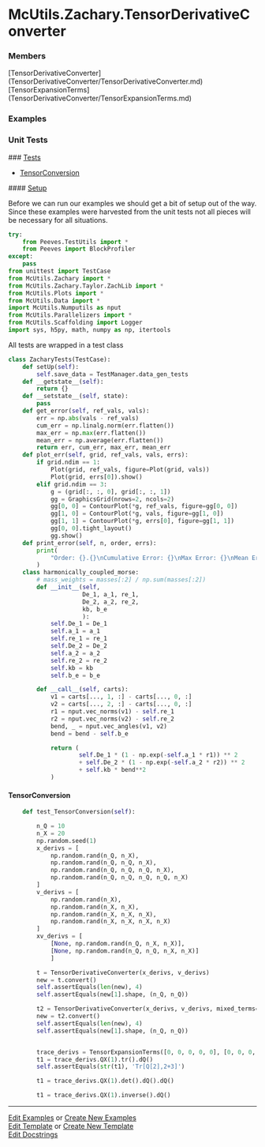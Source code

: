 # <a id="McUtils.Zachary.TensorDerivativeConverter">McUtils.Zachary.TensorDerivativeConverter</a>
    


### Members

<div class="container alert alert-secondary bg-light">
  <div class="row">
   <div class="col" markdown="1">
[TensorDerivativeConverter](TensorDerivativeConverter/TensorDerivativeConverter.md)   
</div>
   <div class="col" markdown="1">
[TensorExpansionTerms](TensorDerivativeConverter/TensorExpansionTerms.md)   
</div>
</div>
</div>

### Examples



### Unit Tests


<div class="collapsible-section">
 <div class="collapsible-section collapsible-section-header" markdown="1">
### <a class="collapse-link" data-toggle="collapse" href="#tests">Tests</a> <a class="float-right" data-toggle="collapse" href="#tests"><i class="fa fa-chevron-down"></i></a>
 </div>
<div class="collapsible-section collapsible-section-body collapse show" id="tests" markdown="1">

- [TensorConversion](#TensorConversion)

<div class="collapsible-section">
 <div class="collapsible-section collapsible-section-header" markdown="1">
#### <a class="collapse-link" data-toggle="collapse" href="#test-setup">Setup</a> <a class="float-right" data-toggle="collapse" href="#test-setup"><i class="fa fa-chevron-down"></i></a>
 </div>
 <div class="collapsible-section collapsible-section-body collapse" id="test-setup" markdown="1">

Before we can run our examples we should get a bit of setup out of the way.
Since these examples were harvested from the unit tests not all pieces
will be necessary for all situations.
```python
try:
    from Peeves.TestUtils import *
    from Peeves import BlockProfiler
except:
    pass
from unittest import TestCase
from McUtils.Zachary import *
from McUtils.Zachary.Taylor.ZachLib import *
from McUtils.Plots import *
from McUtils.Data import *
import McUtils.Numputils as nput
from McUtils.Parallelizers import *
from McUtils.Scaffolding import Logger
import sys, h5py, math, numpy as np, itertools
```

All tests are wrapped in a test class
```python
class ZacharyTests(TestCase):
    def setUp(self):
        self.save_data = TestManager.data_gen_tests
    def __getstate__(self):
        return {}
    def __setstate__(self, state):
        pass
    def get_error(self, ref_vals, vals):
        err = np.abs(vals - ref_vals)
        cum_err = np.linalg.norm(err.flatten())
        max_err = np.max(err.flatten())
        mean_err = np.average(err.flatten())
        return err, cum_err, max_err, mean_err
    def plot_err(self, grid, ref_vals, vals, errs):
        if grid.ndim == 1:
            Plot(grid, ref_vals, figure=Plot(grid, vals))
            Plot(grid, errs[0]).show()
        elif grid.ndim == 3:
            g = (grid[:, :, 0], grid[:, :, 1])
            gg = GraphicsGrid(nrows=2, ncols=2)
            gg[0, 0] = ContourPlot(*g, ref_vals, figure=gg[0, 0])
            gg[1, 0] = ContourPlot(*g, vals, figure=gg[1, 0])
            gg[1, 1] = ContourPlot(*g, errs[0], figure=gg[1, 1])
            gg[0, 0].tight_layout()
            gg.show()
    def print_error(self, n, order, errs):
        print(
            "Order: {}.{}\nCumulative Error: {}\nMax Error: {}\nMean Error: {}".format(n, order, *errs[1:])
        )
    class harmonically_coupled_morse:
        # mass_weights = masses[:2] / np.sum(masses[:2])
        def __init__(self,
                     De_1, a_1, re_1,
                     De_2, a_2, re_2,
                     kb, b_e
                     ):
            self.De_1 = De_1
            self.a_1 = a_1
            self.re_1 = re_1
            self.De_2 = De_2
            self.a_2 = a_2
            self.re_2 = re_2
            self.kb = kb
            self.b_e = b_e

        def __call__(self, carts):
            v1 = carts[..., 1, :] - carts[..., 0, :]
            v2 = carts[..., 2, :] - carts[..., 0, :]
            r1 = nput.vec_norms(v1) - self.re_1
            r2 = nput.vec_norms(v2) - self.re_2
            bend, _ = nput.vec_angles(v1, v2)
            bend = bend - self.b_e

            return (
                    self.De_1 * (1 - np.exp(-self.a_1 * r1)) ** 2
                    + self.De_2 * (1 - np.exp(-self.a_2 * r2)) ** 2
                    + self.kb * bend**2
            )
```

 </div>
</div>

#### <a name="TensorConversion">TensorConversion</a>
```python
    def test_TensorConversion(self):

        n_Q = 10
        n_X = 20
        np.random.seed(1)
        x_derivs = [
            np.random.rand(n_Q, n_X),
            np.random.rand(n_Q, n_Q, n_X),
            np.random.rand(n_Q, n_Q, n_Q, n_X),
            np.random.rand(n_Q, n_Q, n_Q, n_Q, n_X)
        ]
        v_derivs = [
            np.random.rand(n_X),
            np.random.rand(n_X, n_X),
            np.random.rand(n_X, n_X, n_X),
            np.random.rand(n_X, n_X, n_X, n_X)
        ]
        xv_derivs = [
            [None, np.random.rand(n_Q, n_X, n_X)],
            [None, np.random.rand(n_Q, n_Q, n_X, n_X)]
            ]

        t = TensorDerivativeConverter(x_derivs, v_derivs)
        new = t.convert()
        self.assertEquals(len(new), 4)
        self.assertEquals(new[1].shape, (n_Q, n_Q))

        t2 = TensorDerivativeConverter(x_derivs, v_derivs, mixed_terms=xv_derivs)
        new = t2.convert()
        self.assertEquals(len(new), 4)
        self.assertEquals(new[1].shape, (n_Q, n_Q))


        trace_derivs = TensorExpansionTerms([0, 0, 0, 0, 0], [0, 0, 0, 0, 0])
        t1 = trace_derivs.QX(1).tr().dQ()
        self.assertEquals(str(t1), 'Tr[Q[2],2+3]')

        t1 = trace_derivs.QX(1).det().dQ().dQ()

        t1 = trace_derivs.QX(1).inverse().dQ()
```

 </div>
</div>

___

[Edit Examples](https://github.com/McCoyGroup/McUtils/edit/edit/ci/examples/McUtils/Zachary/TensorDerivativeConverter.md) or 
[Create New Examples](https://github.com/McCoyGroup/McUtils/new/edit/?filename=ci/examples/McUtils/Zachary/TensorDerivativeConverter.md) <br/>
[Edit Template](https://github.com/McCoyGroup/McUtils/edit/edit/ci/docs/McUtils/Zachary/TensorDerivativeConverter.md) or 
[Create New Template](https://github.com/McCoyGroup/McUtils/new/edit/?filename=ci/docs/templates/McUtils/Zachary/TensorDerivativeConverter.md) <br/>
[Edit Docstrings](https://github.com/McCoyGroup/McUtils/edit/edit/McUtils/Zachary/TensorDerivativeConverter/__init__.py?message=Update%20Docs)